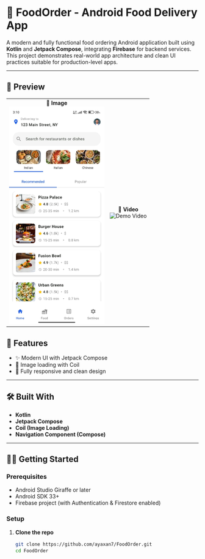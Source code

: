# 🍔 FoodOrder - Android Food Delivery App

A modern and fully functional food ordering Android application built using **Kotlin** and **Jetpack Compose**, integrating **Firebase** for backend services. This project demonstrates real-world app architecture and clean UI practices suitable for production-level apps.

---

## 📸 Preview 

<table>
  <tr>
    <td align="center">
      <strong>📸 Image</strong><br>
      <img src="media/demo_image.jpeg" width="250" alt="Screenshot"/>
    </td>
    <td align="center">
      <strong>🎥 Video</strong><br>
      <img src="media/demo_video.gif" width="250" alt="Demo Video"/>
    </td>
  </tr>
</table>

## 🚀 Features

- ✨ Modern UI with Jetpack Compose  
- 📸 Image loading with Coil  
- 📱 Fully responsive and clean design  

---

## 🛠️ Built With

- **Kotlin**
- **Jetpack Compose**
- **Coil (Image Loading)**
- **Navigation Component (Compose)**

---

## 🧑‍💻 Getting Started

### Prerequisites

- Android Studio Giraffe or later
- Android SDK 33+
- Firebase project (with Authentication & Firestore enabled)

### Setup

1. **Clone the repo**
   ```bash
   git clone https://github.com/ayaxan7/FoodOrder.git
   cd FoodOrder
